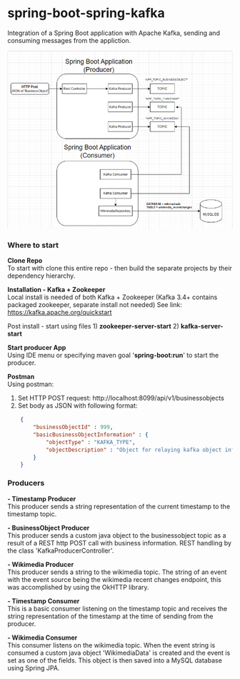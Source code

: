 # spring-boot-spring-kafka
Integration of a Spring Boot application with Apache Kafka, sending and consuming messages from the appliction.

[<img height="400px" width="550px" alt="Spring Boot with Kafka diagram" src="https://github.com/dmullandev/spring-boot-spring-kafka/blob/main/docs/spring-boot-kafka-diagrams_v2.PNG?raw=true"/>](https://app.diagrams.net//)
</br>

### Where to start
**Clone Repo**\
To start with clone this entire repo - then build the separate projects by their dependency hierarchy.

**Installation - Kafka + Zookeeper**\
Local install is needed of both Kafka + Zookeeper (Kafka 3.4+ contains packaged zookeeper, separate install not needed)
See link: https://kafka.apache.org/quickstart

Post install - start using files 1) **zookeeper-server-start** 2) **kafka-server-start**

**Start producer App**\
Using IDE menu or specifying maven goal '**spring-boot:run**' to start the producer.

**Postman**\
Using postman:
1) Set HTTP POST request: http://localhost:8099/api/v1/businessobjects
2) Set body as JSON with following format:
```json
    {
        "businessObjectId" : 999,
        "basicBusinessObjectInformation" : {
            "objectType" : "KAFKA_TYPE",
            "objectDescription" : "Object for relaying kafka object information"
        }
    }
```

### Producers
**- Timestamp Producer**\
This producer sends a string representation of the current timestamp to the timestamp topic.

**- BusinessObject Producer**\
This producer sends a custom java object to the businessobject topic as a result of a REST http POST call with business information. REST handling by the class 'KafkaProducerController'.

**- Wikimedia Producer**\
This producer sends a string to the wikimedia topic. The string of an event with the event source being the wikimedia recent changes endpoint, this was accomplished by using the OkHTTP library.

**- Timestamp Consumer**\
This is a basic consumer listening on the timestamp topic and receives the string representation of the timestamp at the time of sending from the producer.

**- Wikimedia Consumer**\
This consumer listens on the wikimedia topic. When the event string is consumed a custom java object 'WikimediaData' is created and the event is set as one of the fields. This object is then saved into a MySQL database using Spring JPA.
